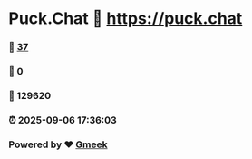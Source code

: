 # Puck.Chat :link: https://puck.chat 
### :page_facing_up: [37](https://puck.chat/tag.html) 
### :speech_balloon: 0 
### :hibiscus: 129620 
### :alarm_clock: 2025-09-06 17:36:03 
### Powered by :heart: [Gmeek](https://github.com/Meekdai/Gmeek)
